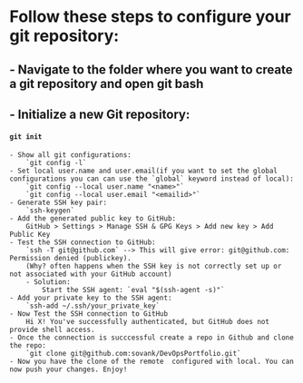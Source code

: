 # **Follow these steps to configure your git repository:**
##    - Navigate to the folder where you want to create a git repository and open git bash
##    - Initialize a new Git repository: 
####        `git init`
    - Show all git configurations: 
        `git config -l`
    - Set local user.name and user.email(if you want to set the global configurations you can can use the `global` keyword instead of local):
        `git config --local user.name "<name>"`
        `git config --local user.email "<emailid>"`
    - Generate SSH key pair: 
        `ssh-keygen`
    - Add the generated public key to GitHub:
        GitHub > Settings > Manage SSH & GPG Keys > Add new key > Add Public Key
    - Test the SSH connection to GitHub:
        `ssh -T git@github.com` --> This will give error: git@github.com: Permission denied (publickey). 
        (Why? often happens when the SSH key is not correctly set up or not associated with your GitHub account)
        - Solution: 
            Start the SSH agent: `eval "$(ssh-agent -s)"`
    - Add your private key to the SSH agent:
        `ssh-add ~/.ssh/your_private_key`
    - Now Test the SSH connection to GitHub
        Hi X! You've successfully authenticated, but GitHub does not provide shell access.
    - Once the connection is succcessful create a repo in Github and clone the repo:
        `git clone git@github.com:sovank/DevOpsPortfolio.git`
    - Now you have the clone of the remote  configured with local. You can now push your changes. Enjoy!
